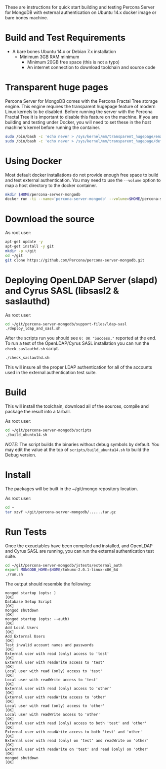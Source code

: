 These are instructions for quick start building and testing Percona Server for MongoDB with external authentication on Ubuntu 14.x docker image or bare bones machine.

# Build and Test Requirements

* A bare bones Ubuntu 14.x or Debian 7.x installation
  * Minimum 3GB RAM minimum
    * Minimum 20GB free space (this is not a typo)
    * An internet connection to download toolchain and source code

# Transparent huge pages

Percona Server for MongoDB comes with the Percona Fractal Tree storage engine. This engine requires the transparent hugepage feature of modern Linux kernels to be disabled.  Before running the server with the Percona Fractal Tree it is important to disable this feature on the machine.  If you are building and testing under Docker,  you will need to set these in the host machine's kernel before running the container.

```sh
sudo /bin/bash -c 'echo never > /sys/kernel/mm/transparent_hugepage/enabled'
sudo /bin/bash -c 'echo never > /sys/kernel/mm/transparent_hugepage/defrag'
```

# Using Docker

Most default docker installations do not provide enough free space to build and test external authentication.   You may need to use the `--volume` option to map a host directory to the docker container.

```bash
mkdir $HOME/percona-server-mongodb
docker run -ti --name='percona-server-mongodb' --volume=$HOME/percona-server-mongodb:/root docker.io/ubuntu:14.10 /bin/bash
```

# Download the source

As root user:

```sh
apt-get update -y
apt-get install -y git
mkdir -p ~/git
cd ~/git
git clone https://github.com/Percona/percona-server-mongodb.git
```

# Deploying OpenLDAP Server (slapd) and Cyrus SASL (libsasl2 & saslauthd)

As root user:

```sh
cd ~/git/percona-server-mongodb/support-files/ldap-sasl
./deploy_ldap_and_sasl.sh
```

After the scripts run you should see `0: OK "Success."` reported at the end.   To run a test of the OpenLDAP/Cyrus SASL installation you can run the `check_saslauthd.sh` script.

```sh
./check_saslauthd.sh
```

This will insure all the proper LDAP authentication for all of the accounts used in the external authentication test suite.

# Build

This will install the toolchain, download all of the sources, compile and package the result into a tarball.

As root user:

```sh
cd ~/git/percona-server-mongodb/scripts
./build_ubuntu14.sh
```

*NOTE:* The script builds the binaries without debug symbols by default.  You may edit the value at the top of `scripts/build_ubuntu14.sh` to build the Debug version.

# Install

The packages will be built in the ~/git/mongo repository location.

As root user:

```sh
cd ~
tar xzvf ~/git/percona-server-mongodb/......tar.gz
```

# Run Tests

Once the exeuctables have been compiled and installed, and OpenLDAP and Cyrus SASL are running, you can run the external authentication test suite.

```sh
cd ~/git/percona-server-mongodb/jstests/external_auth
export MONGODB_HOME=$HOME/tokumx-2.0.1-linux-x86_64
./run.sh
```

The output should resemble the following:

```
mongod startup (opts: )                                                   [OK]
Database Setup Script                                                     [OK]
mongod shutdown                                                           [OK]
mongod startup (opts: --auth)                                             [OK]
Add Local Users                                                           [OK]
Add External Users                                                        [OK]
Test invalid account names and passwords                                  [OK]
External user with read (only) access to 'test'                           [OK]
External user with readWrite access to 'test'                             [OK]
Local user with read (only) access to 'test'                              [OK]
Local user with readWrite access to 'test'                                [OK]
External user with read (only) access to 'other'                          [OK]
External user with readWrite access to 'other'                            [OK]
Local user with read (only) access to 'other'                             [OK]
Local user with readWrite access to 'other'                               [OK]
External user with read (only) access to both 'test' and 'other'          [OK]
External user with readWrite access to both 'test' and 'other'            [OK]
External user with read (only) on 'test' and readWrite on 'other'         [OK]
External user with readWrite on 'test' and read (only) on 'other'         [OK]
mongod shutdown                                                           [OK]
```


